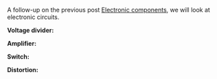 A follow-up on the previous post [Electronic components](/post/2024-01-19-electronics-2), we will look at electronic circuits.

**Voltage divider:**

**Amplifier:**

**Switch:**

**Distortion:**